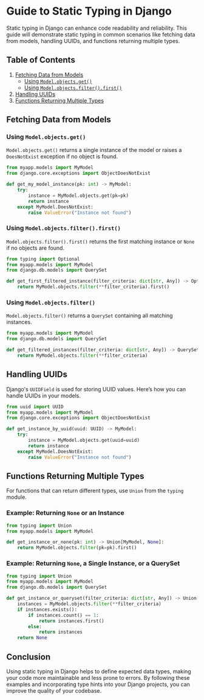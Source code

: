 # Guide to Static Typing in Django

Static typing in Django can enhance code readability and reliability. This guide will demonstrate static typing in common scenarios like fetching data from models, handling UUIDs, and functions returning multiple types.

## Table of Contents
1. [Fetching Data from Models](#fetching-data-from-models)
    - [Using `Model.objects.get()`](#using-modelobjectsget)
    - [Using `Model.objects.filter().first()`](#using-modelobjectsfilterfirst)
2. [Handling UUIDs](#handling-uuids)
3. [Functions Returning Multiple Types](#functions-returning-multiple-types)

## Fetching Data from Models

### Using `Model.objects.get()`

`Model.objects.get()` returns a single instance of the model or raises a `DoesNotExist` exception if no object is found. 

```python
from myapp.models import MyModel
from django.core.exceptions import ObjectDoesNotExist

def get_my_model_instance(pk: int) -> MyModel:
    try:
        instance = MyModel.objects.get(pk=pk)
        return instance
    except MyModel.DoesNotExist:
        raise ValueError("Instance not found")
```

### Using `Model.objects.filter().first()`

`Model.objects.filter().first()` returns the first matching instance or `None` if no objects are found.

```python
from typing import Optional
from myapp.models import MyModel
from django.db.models import QuerySet

def get_first_filtered_instance(filter_criteria: dict[str, Any]) -> Optional[MyModel]:
    return MyModel.objects.filter(**filter_criteria).first()
```

### Using `Model.objects.filter()`

`Model.objects.filter()` returns a `QuerySet` containing all matching instances.

```python
from myapp.models import MyModel
from django.db.models import QuerySet

def get_filtered_instances(filter_criteria: dict[str, Any]) -> QuerySet[MyModel]:
    return MyModel.objects.filter(**filter_criteria)
```

## Handling UUIDs

Django's `UUIDField` is used for storing UUID values. Here’s how you can handle UUIDs in your models.

```python
from uuid import UUID
from myapp.models import MyModel
from django.core.exceptions import ObjectDoesNotExist

def get_instance_by_uuid(uuid: UUID) -> MyModel:
    try:
        instance = MyModel.objects.get(uuid=uuid)
        return instance
    except MyModel.DoesNotExist:
        raise ValueError("Instance not found")
```

## Functions Returning Multiple Types

For functions that can return different types, use `Union` from the `typing` module.

### Example: Returning `None` or an Instance

```python
from typing import Union
from myapp.models import MyModel

def get_instance_or_none(pk: int) -> Union[MyModel, None]:
    return MyModel.objects.filter(pk=pk).first()
```

### Example: Returning `None`, a Single Instance, or a QuerySet

```python
from typing import Union
from myapp.models import MyModel
from django.db.models import QuerySet

def get_instance_or_queryset(filter_criteria: dict[str, Any]) -> Union[None, MyModel, QuerySet[MyModel]]:
    instances = MyModel.objects.filter(**filter_criteria)
    if instances.exists():
        if instances.count() == 1:
            return instances.first()
        else:
            return instances
    return None
```

## Conclusion

Using static typing in Django helps to define expected data types, making your code more maintainable and less prone to errors. By following these examples and incorporating type hints into your Django projects, you can improve the quality of your codebase.

